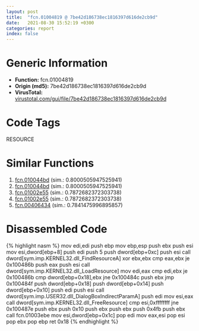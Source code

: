 ```yaml
---
layout: post
title:  "fcn.01004819 @ 7be42d186738ec1816397d616de2cb9d"
date:   2021-08-30 15:52:19 +0300
categories: report
index: false
---
```


# Generic Information
- **Function:** fcn.01004819
- **Origin (md5):** 7be42d186738ec1816397d616de2cb9d
- **VirusTotal:** [virustotal.com/gui/file/7be42d186738ec1816397d616de2cb9d][virustotal_ref]

# Code Tags
<span class="tag" id="RESOURCE">RESOURCE</span>


# Similar Functions

1. [fcn.010044bd][similar_1_ref] (sim.: 0.8000505947525941)
2. [fcn.010044bd][similar_2_ref] (sim.: 0.8000505947525941)
3. [fcn.01002e55][similar_3_ref] (sim.: 0.7872682372303738)
4. [fcn.01002e55][similar_4_ref] (sim.: 0.7872682372303738)
5. [fcn.00406434][similar_5_ref] (sim.: 0.7841475996895857)


# Disassembled Code

{% highlight nasm %}
mov edi,edi
push ebp
mov ebp,esp
push ebx
push esi
mov esi,dword[ebp+8]
push edi
push 5
push dword[ebp+0xc]
push esi
call dword[sym.imp.KERNEL32.dll_FindResourceA]
xor ebx,ebx
cmp eax,ebx
je 0x100486b
push eax
push esi
call dword[sym.imp.KERNEL32.dll_LoadResource]
mov edi,eax
cmp edi,ebx
je 0x100486b
cmp dword[ebp+0x18],ebx
jne 0x100484c
push ebx
jmp 0x100484f
push dword[ebp+0x18]
push dword[ebp+0x14]
push dword[ebp+0x10]
push edi
push esi
call dword[sym.imp.USER32.dll_DialogBoxIndirectParamA]
push edi
mov esi,eax
call dword[sym.imp.KERNEL32.dll_FreeResource]
cmp esi,0xffffffff
jne 0x100487e
push ebx
push 0x10
push ebx
push ebx
push 0x4fb
push ebx
call fcn.01003ebe
mov esi,dword[ebp+0x1c]
pop edi
mov eax,esi
pop esi
pop ebx
pop ebp
ret 0x18
{% endhighlight %}


[similar_1_ref]: /report/fcn.010044bd@bcf1729ded12dd6e2e4c565a6c795602
[similar_2_ref]: /report/fcn.010044bd@7be42d186738ec1816397d616de2cb9d
[similar_3_ref]: /report/fcn.01002e55@7be42d186738ec1816397d616de2cb9d
[similar_4_ref]: /report/fcn.01002e55@bcf1729ded12dd6e2e4c565a6c795602
[similar_5_ref]: /report/fcn.00406434@73677cb40830e94fbfb5483ff33e40b9
[virustotal_ref]: https://www.virustotal.com/gui/file/7be42d186738ec1816397d616de2cb9d